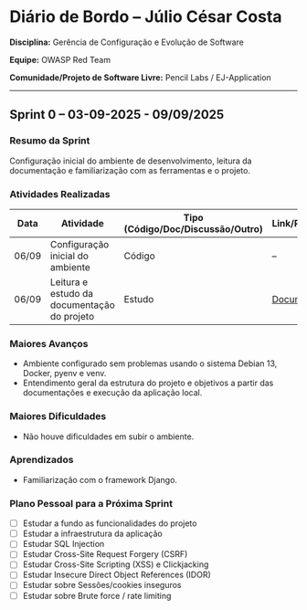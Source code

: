 # Diário de Bordo – Júlio César Costa

**Disciplina:** Gerência de Configuração e Evolução de Software

**Equipe:** OWASP Red Team

**Comunidade/Projeto de Software Livre:** Pencil Labs / EJ-Application

---

## Sprint 0 – 03-09-2025 - 09/09/2025

### Resumo da Sprint

Configuração inicial do ambiente de desenvolvimento, leitura da documentação e familiarização com as ferramentas e o projeto.

### Atividades Realizadas

| Data  | Atividade                                   | Tipo (Código/Doc/Discussão/Outro) | Link/Referência | Status    |
| ----- | ------------------------------------------- | --------------------------------- | --------------- | --------- |
| 06/09 | Configuração inicial do ambiente            | Código                            | –               | Concluído |
| 06/09 | Leitura e estudo da documentação do projeto | Estudo                            | [Documentação](https://gitlab.com/pencillabs/ej/ej-application/-/blob/c94184914fa9b9fefce01fc1ac69f8f5aaa80dc9/README.md)    | Concluído |

### Maiores Avanços

* Ambiente configurado sem problemas usando o sistema Debian 13, Docker, pyenv e venv.
* Entendimento geral da estrutura do projeto e objetivos a partir das documentações e execução da aplicação local.

### Maiores Dificuldades

* Não houve dificuldades em subir o ambiente.

### Aprendizados

* Familiarização com o framework Django.

### Plano Pessoal para a Próxima Sprint

* [ ] Estudar a fundo as funcionalidades do projeto
* [ ] Estudar a infraestrutura da aplicação
* [ ] Estudar SQL Injection
* [ ] Estudar Cross-Site Request Forgery (CSRF)
* [ ] Estudar Cross-Site Scripting (XSS) e Clickjacking
* [ ] Estudar Insecure Direct Object References (IDOR)
* [ ] Estudar sobre Sessões/cookies inseguros
* [ ] Estudar sobre Brute force / rate limiting

